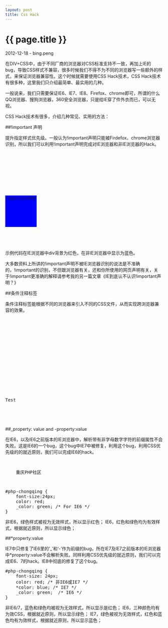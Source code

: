 ```yaml
---
layout: post
title: Css Hack
---
```


{{ page.title }}
================

<p>2012-12-18 - bing.peng</p>

在DIV+CSS中，由于不同厂商的浏览器对CSS标准支持不一致，再加上IE的bug，导致CSS样式不兼容，很多时候我们不得不为不同的浏览器写一些额外的样式，来保证浏览器兼容性。这个时候就需要使用CSS Hack技术，CSS Hack技术有很多种，这里我们只介绍最简单、最实用的几种。

一般说来，我们只需要保证IE6、IE7、IE8、Firefox、chrome即可，所谓的什么QQ浏览器、搜狗浏览器，360安全浏览器，只是给IE穿了件外衣而已，可以无视。

CSS Hack技术有很多，介绍几种常见、实用的方法：

##!important 声明

提升指定样式优先级。一般认为!important声明只能被Firdefox、chrome浏览器识别，所以我们可以利用!important声明完成对IE浏览器和非IE浏览器的Hack。

<pre class="brush:html">
<code>
<html>
<head>
<meta http-equiv="Content-Type" content="text/html; charset=UTF-8">
<style type="text/css">
#box {
	width:100px; height:100px;
	background:blue !important;
	background:red; 
}
</style>
<title>Insert title here</title>
</head>
<body>
	<div id="box">!important声明</div>
</body>
</html>
</code>
</pre>

示例代码在IE浏览器中div背景为红色，在非IE浏览器中显示为蓝色。

大多数资料上所讲的!important声明不被IE浏览器识别的说法是不准确的，!important的识别，不但跟浏览器有关，还和你所使用的网页声明有关，关于!important更准确的解释请参考我的另一篇文章《IE到底认不认识!important声明？》


##条件注释标签

条件注释标签能根据不同的浏览器来引入不同的CSS文件，从而实现跨浏览器兼容的效果。

<pre class="brush:html">
<!DOCTYPE HTML PUBLIC "-//W3C//DTD HTML 4.01//EN" "http://www.w3.org/TR/html4/strict.dtd">
<html>
	<head>
	<title>Test</title>
	<link href="all_browsers.css" rel="stylesheet" type="text/css">
	<!--[if IE]> <link href="ie_only.css" rel="stylesheet" type="text/css"> <![endif]-->
	<!--[if lt IE 7]>
		<link href="ie_6_and_below.css" rel="stylesheet" type="text/css">
	<![endif]-->
	<!--[if !lt IE 7]>
		<![IGNORE[--><![IGNORE[]]><link href="recent.css" rel="stylesheet" type="text/css">
	<!--<![endif]-->
	<!--[if !IE]>-->
		<link href="not_ie.css" rel="stylesheet" type="text/css">
	<!--<![endif]-->
	</head>
	<body>
		<p>Test</p>
	</body>
</html>
</pre>

##_property: value and -property:value

在IE6，以及IE6之前版本的IE浏览器中，解析带有非字母数字字符的前缀属性不会失败。这是IE6的一个bug，这个bug中IE7中被修复，利用这个bug，利用CSS优先级的的就近原则，我们可以完成IE6的hack。

<pre class="brush:html">
<p id="php-chongqing">
	重庆PHP社区
</p>
</pre>

<pre class="brush:css">
#php-chongqing {
	font-size:24px;
	color: red;
	_color: green; /* For IE6 */ 
}
</pre>

非IE6，绿色样式被视为无效样式，所以显示红色；
IE6，红色和绿色均为有效样式，根据就近原则，所以显示绿色；

##*property:value

IE7中只修复了IE6里的‘_’和‘-’作为前缀的bug，所在IE7及IE7之前版本的IE浏览器中*property:value不会解析失败。同样利用CSS优先级的就近原则，我们可以完成IE6、7的hack。IE8中彻底的修复了这个bug。

<pre class="brush:css">
#php-chongqing {
	font-size: 24px;
	color: red; /* 非IE6或IE7 */
	*color: blue; /* IE7 */
	_color: green;  /* IE6 */
}
</pre>

非IE6/7，蓝色和绿色均被视为无效样式，所以显示是红色；
IE6，三种颜色均有为效CSS，根据就近原则，所以显示绿色；
IE7，绿色被视为无效样式，红色和蓝色均有为效样式，根据就近原则，所以显示蓝色；

